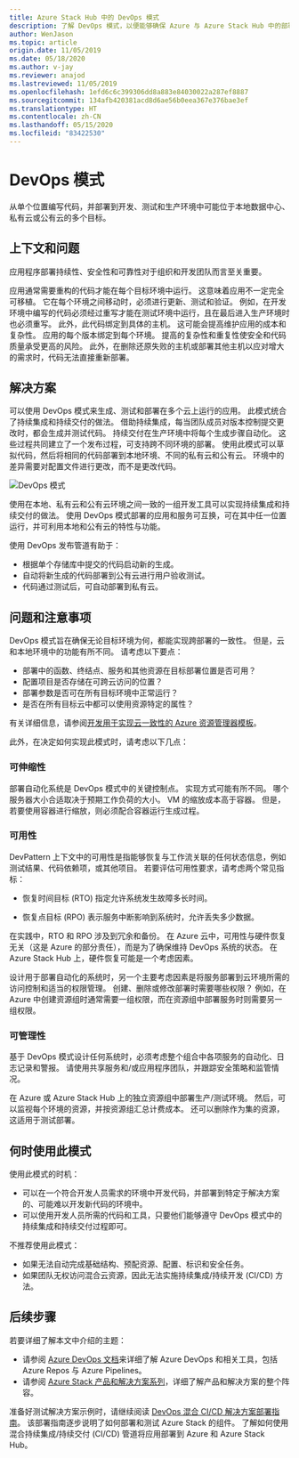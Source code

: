 ```yaml
---
title: Azure Stack Hub 中的 DevOps 模式
description: 了解 DevOps 模式，以便能够确保 Azure 与 Azure Stack Hub 中的部署保持一致。
author: WenJason
ms.topic: article
origin.date: 11/05/2019
ms.date: 05/18/2020
ms.author: v-jay
ms.reviewer: anajod
ms.lastreviewed: 11/05/2019
ms.openlocfilehash: 1efd6c6c399306dd8a883e84030022a287ef8887
ms.sourcegitcommit: 134afb420381acd8d6ae56b0eea367e376bae3ef
ms.translationtype: HT
ms.contentlocale: zh-CN
ms.lasthandoff: 05/15/2020
ms.locfileid: "83422530"
---
```

# <a name="devops-pattern"></a>DevOps 模式

从单个位置编写代码，并部署到开发、测试和生产环境中可能位于本地数据中心、私有云或公有云的多个目标。

## <a name="context-and-problem"></a>上下文和问题

应用程序部署持续性、安全性和可靠性对于组织和开发团队而言至关重要。

应用通常需要重构的代码才能在每个目标环境中运行。 这意味着应用不一定完全可移植。 它在每个环境之间移动时，必须进行更新、测试和验证。 例如，在开发环境中编写的代码必须经过重写才能在测试环境中运行，且在最后进入生产环境时也必须重写。 此外，此代码绑定到具体的主机。 这可能会提高维护应用的成本和复杂性。 应用的每个版本绑定到每个环境。 提高的复杂性和重复性使安全和代码质量承受更高的风险。 此外，在删除还原失败的主机或部署其他主机以应对增大的需求时，代码无法直接重新部署。

## <a name="solution"></a>解决方案

可以使用 DevOps 模式来生成、测试和部署在多个云上运行的应用。 此模式统合了持续集成和持续交付的做法。 借助持续集成，每当团队成员对版本控制提交更改时，都会生成并测试代码。 持续交付在生产环境中将每个生成步骤自动化。 这些过程共同建立了一个发布过程，可支持跨不同环境的部署。 使用此模式可以草拟代码，然后将相同的代码部署到本地环境、不同的私有云和公有云。 环境中的差异需要对配置文件进行更改，而不是更改代码。

![DevOps 模式](media/pattern-cicd-pipeline/hybrid-ci-cd.png)

使用在本地、私有云和公有云环境之间一致的一组开发工具可以实现持续集成和持续交付的做法。 使用 DevOps 模式部署的应用和服务可互换，可在其中任一位置运行，并可利用本地和公有云的特性与功能。

使用 DevOps 发布管道有助于：

- 根据单个存储库中提交的代码启动新的生成。
- 自动将新生成的代码部署到公有云进行用户验收测试。
- 代码通过测试后，可自动部署到私有云。

## <a name="issues-and-considerations"></a>问题和注意事项

DevOps 模式旨在确保无论目标环境为何，都能实现跨部署的一致性。 但是，云和本地环境中的功能有所不同。 请考虑以下要点：

- 部署中的函数、终结点、服务和其他资源在目标部署位置是否可用？
- 配置项目是否存储在可跨云访问的位置？
- 部署参数是否可在所有目标环境中正常运行？
- 是否在所有目标云中都可以使用资源特定的属性？

有关详细信息，请参阅[开发用于实现云一致性的 Azure 资源管理器模板](/azure-resource-manager/templates-cloud-consistency)。

此外，在决定如何实现此模式时，请考虑以下几点：

### <a name="scalability"></a>可伸缩性

部署自动化系统是 DevOps 模式中的关键控制点。 实现方式可能有所不同。 哪个服务器大小合适取决于预期工作负荷的大小。 VM 的缩放成本高于容器。 但是，若要使用容器进行缩放，则必须配合容器运行生成过程。

### <a name="availability"></a>可用性

DevPattern 上下文中的可用性是指能够恢复与工作流关联的任何状态信息，例如测试结果、代码依赖项，或其他项目。 若要评估可用性要求，请考虑两个常见指标：

- 恢复时间目标 (RTO) 指定允许系统发生故障多长时间。

- 恢复点目标 (RPO) 表示服务中断影响到系统时，允许丢失多少数据。

在实践中，RTO 和 RPO 涉及到冗余和备份。 在 Azure 云中，可用性与硬件恢复无关（这是 Azure 的部分责任），而是为了确保维持 DevOps 系统的状态。 在 Azure Stack Hub 上，硬件恢复可能是一个考虑因素。

设计用于部署自动化的系统时，另一个主要考虑因素是将服务部署到云环境所需的访问控制和适当的权限管理。 创建、删除或修改部署时需要哪些权限？ 例如，在 Azure 中创建资源组时通常需要一组权限，而在资源组中部署服务时则需要另一组权限。

### <a name="manageability"></a>可管理性

基于 DevOps 模式设计任何系统时，必须考虑整个组合中各项服务的自动化、日志记录和警报。 请使用共享服务和/或应用程序团队，并跟踪安全策略和监管情况。

在 Azure 或 Azure Stack Hub 上的独立资源组中部署生产/测试环境。 然后，可以监视每个环境的资源，并按资源组汇总计费成本。 还可以删除作为集的资源，这适用于测试部署。

## <a name="when-to-use-this-pattern"></a>何时使用此模式

使用此模式的时机：

- 可以在一个符合开发人员需求的环境中开发代码，并部署到特定于解决方案的、可能难以开发新代码的环境中。
- 可以使用开发人员所需的代码和工具，只要他们能够遵守 DevOps 模式中的持续集成和持续交付过程即可。

不推荐使用此模式：

- 如果无法自动完成基础结构、预配资源、配置、标识和安全任务。
- 如果团队无权访问混合云资源，因此无法实施持续集成/持续开发 (CI/CD) 方法。

## <a name="next-steps"></a>后续步骤

若要详细了解本文中介绍的主题：

- 请参阅 [Azure DevOps 文档](https://docs.microsoft.com/azure/devops)来详细了解 Azure DevOps 和相关工具，包括 Azure Repos 与 Azure Pipelines。
- 请参阅 [Azure Stack 产品和解决方案系列](/azure-stack)，详细了解产品和解决方案的整个阵容。

准备好测试解决方案示例时，请继续阅读 [DevOps 混合 CI/CD 解决方案部署指南](https://aka.ms/hybriddevopsdeploy)。 该部署指南逐步说明了如何部署和测试 Azure Stack 的组件。 了解如何使用混合持续集成/持续交付 (CI/CD) 管道将应用部署到 Azure 和 Azure Stack Hub。
